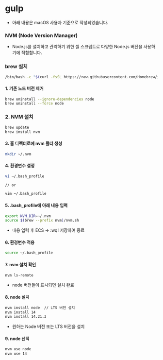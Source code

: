 # gulp

- 아래 내용은 macOS 사용자 기준으로 작성되었습니다.

### NVM (Node Version Manager)

- Node.js를 설치하고 관리하기 위한 셀 스크립트로 다양한 Node.js 버전을 사용하기에 적합합니다.

### brew 설치

```bash
/bin/bash -c "$(curl -fsSL https://raw.githubusercontent.com/Homebrew/install/HEAD/install.sh)"
```

#### 1. 기존 노드 버전 제거

```bash
brew uninstall --ignore-dependencies node
brew uninstall --force node
```

### 2. NVM 설치

```bash
brew update
brew install nvm
```

#### 3. 홈 디렉터로에 nvm 폴더 생성

```bash
mkdir ~/.nvm
```

#### 4. 환경변수 설정

```bash
vi ~/.bash_profile

// or

vim ~/.bash_profile
```

#### 5. .bash_profile에 아래 내용 입력

```bash
export NVM_DIR=~/.nvm
source $(brew --prefix nvm)/nvm.sh
```

- 내용 입력 후 ECS -> :wq! 저장하여 종료

#### 6. 환경변수 적용

```bash
source ~/.bash_profile
```

#### 7. nvm 설치 확인

```bash
nvm ls-remote
```

- node 버전들이 표시되면 설치 완료

#### 8. node 설치

```bash
nvm install node  // LTS 버전 설치
nvm install 14
nvm install 14.21.3
```

- 원하는 Node 버전 또는 LTS 버전을 설치

#### 9. node 선택

```bash
nvm use node
nvm use 14
```
